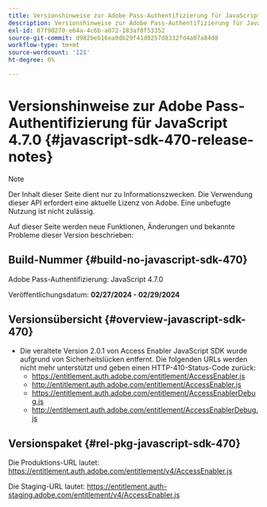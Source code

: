 ```yaml
---
title: Versionshinweise zur Adobe Pass-Authentifizierung für JavaScript 4.7.0
description: Versionshinweise zur Adobe Pass-Authentifizierung für JavaScript 4.7.0
exl-id: 07f90270-e64a-4c6b-a072-183af0f53352
source-git-commit: d982beb16ea0db29f41d0257d8332fd4a07a84d8
workflow-type: tm+mt
source-wordcount: '121'
ht-degree: 0%

---
```


# Versionshinweise zur Adobe Pass-Authentifizierung für JavaScript 4.7.0 {#javascript-sdk-470-release-notes}

>[!NOTE]
>
>Der Inhalt dieser Seite dient nur zu Informationszwecken. Die Verwendung dieser API erfordert eine aktuelle Lizenz von Adobe. Eine unbefugte Nutzung ist nicht zulässig.

Auf dieser Seite werden neue Funktionen, Änderungen und bekannte Probleme dieser Version beschrieben:

## Build-Nummer {#build-no-javascript-sdk-470}

Adobe Pass-Authentifizierung: JavaScript 4.7.0

Veröffentlichungsdatum: **02/27/2024 - 02/29/2024**

## Versionsübersicht {#overview-javascript-sdk-470}

* Die veraltete Version 2.0.1 von Access Enabler JavaScript SDK wurde aufgrund von Sicherheitslücken entfernt.
Die folgenden URLs werden nicht mehr unterstützt und geben einen HTTP-410-Status-Code zurück:
   * https://entitlement.auth.adobe.com/entitlement/AccessEnabler.js
   * http://entitlement.auth.adobe.com/entitlement/AccessEnabler.js
   * https://entitlement.auth.adobe.com/entitlement/AccessEnablerDebug.js
   * http://entitlement.auth.adobe.com/entitlement/AccessEnablerDebug.js

## Versionspaket {#rel-pkg-javascript-sdk-470}

Die Produktions-URL lautet: https://entitlement.auth.adobe.com/entitlement/v4/AccessEnabler.js

Die Staging-URL lautet: https://entitlement.auth-staging.adobe.com/entitlement/v4/AccessEnabler.js
